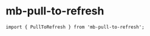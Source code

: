 # mb-pull-to-refresh


```javascript、typescript
import { PullToRefresh } from 'mb-pull-to-refresh';
```

